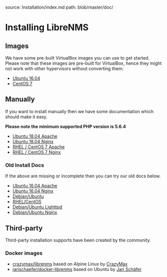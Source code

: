 source: Installation/index.md
path: blob/master/doc/

# Installing LibreNMS

## Images
We have some pre-built VirtualBox images you can use to get started. Please note that these images are pre-built for VirtualBox, hence they might not work with other hypervisors without converting them:

- [Ubuntu 16.04](http://docs.librenms.org/Installation/Ubuntu-image/)
- [CentOS 7](http://docs.librenms.org/Installation/CentOS-image/)

## Manually
If you want to install manually then we have some documentation which should make it easy.

**Please note the minimum supported PHP version is 5.6.4**

- [Ubuntu 18.04 Apache](http://docs.librenms.org/Installation/Installation-Ubuntu-1804-Apache/)
- [Ubuntu 18.04 Nginx](http://docs.librenms.org/Installation/Installation-Ubuntu-1804-Nginx/)
- [RHEL / CentOS 7 Apache](http://docs.librenms.org/Installation/Installation-CentOS-7-Apache/)
- [RHEL / CentOS 7 Nginx](http://docs.librenms.org/Installation/Installation-CentOS-7-Nginx/)

### Old Install Docs
If the above are missing or incomplete then you can try our old docs below.

- [Ubuntu 16.04 Apache](http://docs.librenms.org/Installation/Installation-Ubuntu-1604-Apache/)
- [Ubuntu 16.04 Nginx](http://docs.librenms.org/Installation/Installation-Ubuntu-1604-Nginx/)
- [Debian/Ubuntu](http://docs.librenms.org/Installation/Installation-Ubuntu-1404-Apache/)
- [RHEL/CentOS](http://docs.librenms.org/Installation/Installation-CentOS-6-Apache-Nginx/)
- [Debian/Ubuntu Lighttpd](http://docs.librenms.org/Installation/Installation-Ubuntu-1404-Lighttpd/)
- [Debian/Ubuntu Nginx](http://docs.librenms.org/Installation/Installation-Ubuntu-1404-Nginx/)

## Third-party
Third-party installation supports have been created by the community.

### Docker images

- [crazymax/librenms](https://github.com/crazy-max/docker-librenms) based on Alpine Linux by [CrazyMax](https://github.com/crazy-max)
- [jarischaefer/docker-librenms](https://github.com/jarischaefer/docker-librenms) based on Ubuntu by [Jari Schäfer](https://github.com/jarischaefer)
